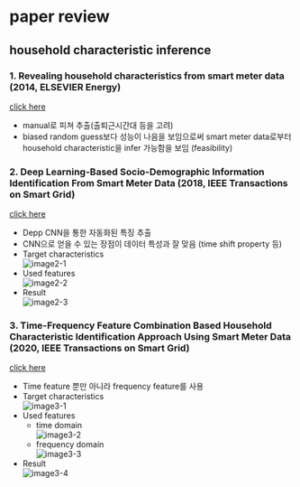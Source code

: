 paper review
=======
## household characteristic inference
### 1. Revealing household characteristics from smart meter data  (2014, ELSEVIER Energy)
[click here](https://www.sciencedirect.com/science/article/pii/S0360544214011748)
* manual로 피쳐 추출(출퇴근시간대 등을 고려)
* biased random guess보다 성능이 나음을 보임으로써 smart meter data로부터 household characteristic을 infer 가능함을 보임 (feasibility)

### 2. Deep Learning-Based Socio-Demographic Information Identification From Smart Meter Data (2018, IEEE Transactions on Smart Grid)
[click here](https://ieeexplore.ieee.org/document/8291011)
* Depp CNN을 통한 자동화된 특징 추출
* CNN으로 얻을 수 있는 장점이 데이터 특성과 잘 맞음 (time shift property 등)
* Target characteristics  
![image2-1](https://ieeexplore.ieee.org/mediastore_new/IEEE/content/media/5165411/8694132/8291011/kang.t3-2805723-small.gif)
* Used features  
![image2-2](https://ieeexplore.ieee.org/mediastore_new/IEEE/content/media/5165411/8694132/8291011/kang2-2805723-small.gif)
* Result  
![image2-3](https://ieeexplore.ieee.org/mediastore_new/IEEE/content/media/5165411/8694132/8291011/kang.t4-2805723-small.gif)

### 3. Time-Frequency Feature Combination Based Household Characteristic Identification Approach Using Smart Meter Data (2020, IEEE Transactions on Smart Grid)
[click here](https://ieeexplore.ieee.org/document/9042298)
* Time feature 뿐만 아니라 frequency feature를 사용
* Target characteristics  
![image3-1](https://ieeexplore.ieee.org/mediastore_new/IEEE/content/media/28/9079167/9042298/wang.t4-2981916-small.gif)
* Used features  
    + time domain  
    ![image3-2](https://ieeexplore.ieee.org/mediastore_new/IEEE/content/media/28/9079167/9042298/wang.t1-2981916-small.gif)
    - frequency domain  
    ![image3-3](https://ieeexplore.ieee.org/mediastore_new/IEEE/content/media/28/9079167/9042298/wang.t2-2981916-small.gif)  
* Result  
![image3-4](https://ieeexplore.ieee.org/mediastore_new/IEEE/content/media/28/9079167/9042298/wang.t5-2981916-small.gif)